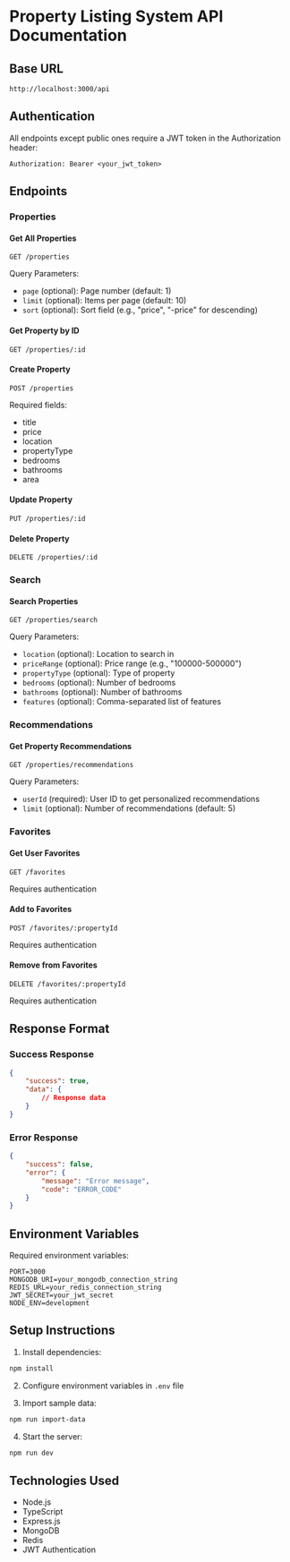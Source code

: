# Property Listing System API Documentation

## Base URL
```
http://localhost:3000/api
```

## Authentication
All endpoints except public ones require a JWT token in the Authorization header:
```
Authorization: Bearer <your_jwt_token>
```

## Endpoints

### Properties

#### Get All Properties
```
GET /properties
```
Query Parameters:
- `page` (optional): Page number (default: 1)
- `limit` (optional): Items per page (default: 10)
- `sort` (optional): Sort field (e.g., "price", "-price" for descending)

#### Get Property by ID
```
GET /properties/:id
```

#### Create Property
```
POST /properties
```
Required fields:
- title
- price
- location
- propertyType
- bedrooms
- bathrooms
- area

#### Update Property
```
PUT /properties/:id
```

#### Delete Property
```
DELETE /properties/:id
```

### Search

#### Search Properties
```
GET /properties/search
```
Query Parameters:
- `location` (optional): Location to search in
- `priceRange` (optional): Price range (e.g., "100000-500000")
- `propertyType` (optional): Type of property
- `bedrooms` (optional): Number of bedrooms
- `bathrooms` (optional): Number of bathrooms
- `features` (optional): Comma-separated list of features

### Recommendations

#### Get Property Recommendations
```
GET /properties/recommendations
```
Query Parameters:
- `userId` (required): User ID to get personalized recommendations
- `limit` (optional): Number of recommendations (default: 5)

### Favorites

#### Get User Favorites
```
GET /favorites
```
Requires authentication

#### Add to Favorites
```
POST /favorites/:propertyId
```
Requires authentication

#### Remove from Favorites
```
DELETE /favorites/:propertyId
```
Requires authentication

## Response Format

### Success Response
```json
{
    "success": true,
    "data": {
        // Response data
    }
}
```

### Error Response
```json
{
    "success": false,
    "error": {
        "message": "Error message",
        "code": "ERROR_CODE"
    }
}
```

## Environment Variables
Required environment variables:
```
PORT=3000
MONGODB_URI=your_mongodb_connection_string
REDIS_URL=your_redis_connection_string
JWT_SECRET=your_jwt_secret
NODE_ENV=development
```

## Setup Instructions

1. Install dependencies:
```bash
npm install
```

2. Configure environment variables in `.env` file

3. Import sample data:
```bash
npm run import-data
```

4. Start the server:
```bash
npm run dev
```

## Technologies Used
- Node.js
- TypeScript
- Express.js
- MongoDB
- Redis
- JWT Authentication 